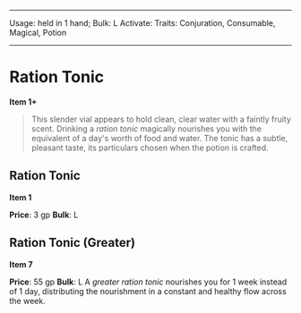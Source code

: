 
---
Usage: held in 1 hand;
Bulk: L
Activate: 
Traits: Conjuration, Consumable, Magical, Potion

---

# Ration Tonic

**Item 1+**

> This slender vial appears to hold clean, clear water with a faintly fruity scent. Drinking a *ration tonic* magically nourishes you with the equivalent of a day's worth of food and water. The tonic has a subtle, pleasant taste, its particulars chosen when the potion is crafted.

## Ration Tonic

**Item 1**

**Price**: 3 gp
**Bulk**: L


## Ration Tonic (Greater)

**Item 7**

**Price**: 55 gp
**Bulk**: L
A *greater ration tonic* nourishes you for 1 week instead of 1 day, distributing the nourishment in a constant and healthy flow across the week.
